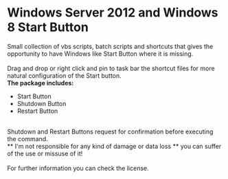 # Windows Server 2012 and Windows 8 Start Button

Small collection of vbs scripts, batch scripts and shortcuts that gives the opportunity to have Windows like Start Button where it is missing.<br /><br />
Drag and drop or right click and pin to task bar the shortcut files for more natural configuration of the Start button.<br />
**The package includes:**<br />
+ Start Button<br />
+ Shutdown Button<br />
+ Restart Button<br />
<br />
Shutdown and Restart Buttons request for confirmation before executing the command.<br />
** I'm not responsible for any kind of damage or data loss ** you can suffer of the use or missuse of
it!<br />
<br />
For further information you can check the license.
